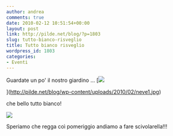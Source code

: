 ```yaml
---
author: andrea
comments: true
date: 2010-02-12 10:51:54+00:00
layout: post
link: http://pilde.net/blog/?p=1803
slug: tutto-bianco-risveglio
title: Tutto bianco risveglio
wordpress_id: 1803
categories:
- Eventi
---
```


Guardate un po' il nostro giardino ... [![](http://pilde.net/blog/wp-content/uploads/2010/02/neve1.jpg)


](http://pilde.net/blog/wp-content/uploads/2010/02/neve1.jpg)




che bello tutto bianco!

![](http://pilde.net/blog/wp-content/uploads/2010/02/neve2.jpg)




Speriamo che regga coì pomeriggio andiamo a fare scivolarella!!!
